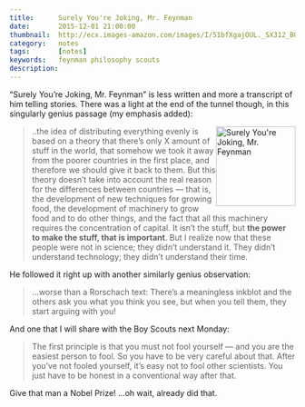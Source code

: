 ```yaml
---
title: 		Surely You're Joking, Mr. Feynman
date: 		2015-12-01 21:00:00
thumbnail:  http://ecx.images-amazon.com/images/I/51bfXgajOUL._SX312_BO1,204,203,200_.jpg
category:   notes
tags: 		[notes]
keywords:	feynman philosophy scouts
description:
---
```

“Surely You’re Joking, Mr. Feynman” is less written and more a transcript of him telling stories. There was a light at the end of the tunnel though, in this singularly genius passage (my emphasis added):

<img alt="Surely You're Joking, Mr. Feynman" src="http://ecx.images-amazon.com/images/I/51bfXgajOUL._SX312_BO1,204,203,200_.jpg" style="height: 140px; float:right;"/>

> ..the idea of distributing everything evenly is based on a theory that there’s only X amount of stuff in the world, that somehow we took it away from the poorer countries in the first place, and therefore we should give it back to them. But this theory doesn’t take into account the real reason for the differences between countries — that is, the development of new techniques for growing food, the development of machinery to grow food and to do other things, and the fact that all this machinery requires the concentration of capital. It isn’t the stuff, but **the power to make the stuff, that is important**. But I realize now that these people were not in science; they didn’t understand it. They didn’t understand technology; they didn’t understand their time.

He followed it right up with another similarly genius observation:

> …worse than a Rorschach text: There’s a meaningless inkblot and the others ask you what you think you see, but when you tell them, they start arguing with you!

And one that I will share with the Boy Scouts next Monday:

> The first principle is that you must not fool yourself — and you are the easiest person to fool. So you have to be very careful about that. After you’ve not fooled yourself, it’s easy not to fool other scientists. You just have to be honest in a conventional way after that.

Give that man a Nobel Prize! …oh wait, already did that.
